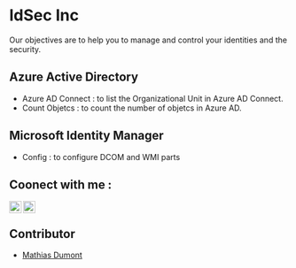 # IdSec Inc
Our objectives are to help you to manage and control your identities and the security.

## Azure Active Directory

* Azure AD Connect : to list the Organizational Unit in Azure AD Connect.
* Count Objetcs : to count the number of objetcs in Azure AD.

## Microsoft Identity Manager

* Config : to configure DCOM and WMI parts


## Coonect with me :
[<img align="left" alt="codeSTACKr | Twitter" width="22px" src="https://cdn.jsdelivr.net/npm/simple-icons@v3/icons/twitter.svg" />][twitter]
[<img align="left" alt="codeSTACKr | LinkedIn" width="22px" src="https://cdn.jsdelivr.net/npm/simple-icons@v3/icons/linkedin.svg" />][linkedin]
<br />
<!-- This section you create this variables that are used above -->
[twitter]: https://twitter.com/IdSec_inc
[linkedin]: https://www.linkedin.com/in/idsec-inc-1881b21a9/


## Contributor

+ [Mathias Dumont](https://gist.github.com/jxson)